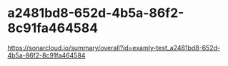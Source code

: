 # a2481bd8-652d-4b5a-86f2-8c91fa464584
https://sonarcloud.io/summary/overall?id=examly-test_a2481bd8-652d-4b5a-86f2-8c91fa464584
